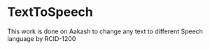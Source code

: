 TextToSpeech
============

This work is done on Aakash to change any text to different Speech language by RCID-1200

